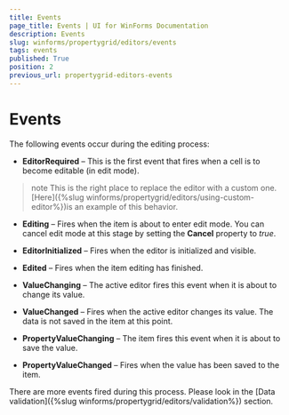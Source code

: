 ```yaml
---
title: Events
page_title: Events | UI for WinForms Documentation
description: Events
slug: winforms/propertygrid/editors/events
tags: events
published: True
position: 2
previous_url: propertygrid-editors-events
---
```


# Events

The following events occur during the editing process:

* __EditorRequired__ – This is the first event that fires when a cell is to become editable (in edit mode).

>note This is the right place to replace the editor with a custom one.[Here]({%slug winforms/propertygrid/editors/using-custom-editor%})is an example of this behavior.
>

* __Editing__ – Fires when the item is about to enter edit mode. You can cancel edit mode at this stage by setting the __Cancel__ property to *true*.

* __EditorInitialized__ – Fires when the editor is initialized and visible.

* __Edited__ – Fires when the item editing has finished.

* __ValueChanging__ – The active editor fires this event when it is about to change its value.

* __ValueChanged__ – Fires when the active editor changes its value. The data is not saved in the item at this point.

* __PropertyValueChanging__ – The item fires this event when it is about to save the value. 

* __PropertyValueChanged__ – Fires when the value has been saved to the item.

There are more events fired during this process. Please look in the  [Data validation]({%slug winforms/propertygrid/editors/validation%}) section.
		
